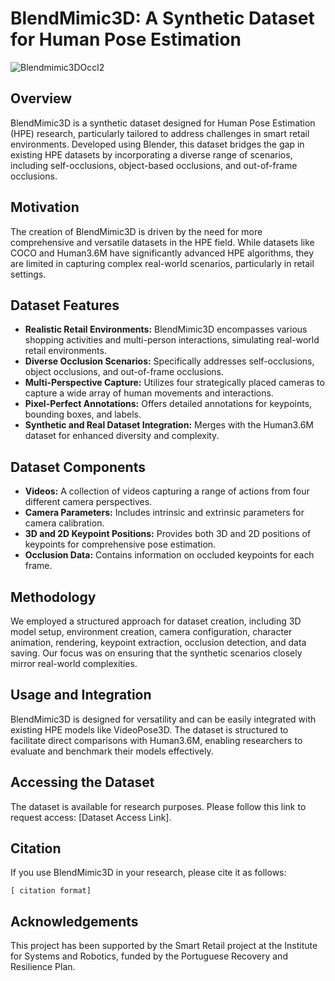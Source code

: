 # BlendMimic3D: A Synthetic Dataset for Human Pose Estimation
![Blendmimic3DOccl2](https://github.com/FilipaLino/BlendMimic3D/assets/102179022/f8c2147b-aadd-4a54-9500-09940f156373)

## Overview
BlendMimic3D is a synthetic dataset designed for Human Pose Estimation (HPE) research, particularly tailored to address challenges in smart retail environments. Developed using Blender, this dataset bridges the gap in existing HPE datasets by incorporating a diverse range of scenarios, including self-occlusions, object-based occlusions, and out-of-frame occlusions.

## Motivation
The creation of BlendMimic3D is driven by the need for more comprehensive and versatile datasets in the HPE field. While datasets like COCO and Human3.6M have significantly advanced HPE algorithms, they are limited in capturing complex real-world scenarios, particularly in retail settings.

## Dataset Features
- **Realistic Retail Environments:** BlendMimic3D encompasses various shopping activities and multi-person interactions, simulating real-world retail environments.
- **Diverse Occlusion Scenarios:** Specifically addresses self-occlusions, object occlusions, and out-of-frame occlusions.
- **Multi-Perspective Capture:** Utilizes four strategically placed cameras to capture a wide array of human movements and interactions.
- **Pixel-Perfect Annotations:** Offers detailed annotations for keypoints, bounding boxes, and labels.
- **Synthetic and Real Dataset Integration:** Merges with the Human3.6M dataset for enhanced diversity and complexity.

## Dataset Components
- **Videos:** A collection of videos capturing a range of actions from four different camera perspectives.
- **Camera Parameters:** Includes intrinsic and extrinsic parameters for camera calibration.
- **3D and 2D Keypoint Positions:** Provides both 3D and 2D positions of keypoints for comprehensive pose estimation.
- **Occlusion Data:** Contains information on occluded keypoints for each frame.

## Methodology
We employed a structured approach for dataset creation, including 3D model setup, environment creation, camera configuration, character animation, rendering, keypoint extraction, occlusion detection, and data saving. Our focus was on ensuring that the synthetic scenarios closely mirror real-world complexities.

## Usage and Integration
BlendMimic3D is designed for versatility and can be easily integrated with existing HPE models like VideoPose3D. The dataset is structured to facilitate direct comparisons with Human3.6M, enabling researchers to evaluate and benchmark their models effectively.

## Accessing the Dataset
The dataset is available for research purposes. Please follow this link to request access: [Dataset Access Link].

## Citation
If you use BlendMimic3D in your research, please cite it as follows:

```
[ citation format]
```

## Acknowledgements
This project has been supported by the Smart Retail project at the Institute for Systems and Robotics, funded by the Portuguese Recovery and Resilience Plan.

